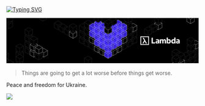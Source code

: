 [![Typing SVG](https://readme-typing-svg.demolab.com?font=Orbitron&weight=500&duration=2000&color=33FF33&background=101010&center=true&vCenter=true&multiline=true&repeat=false&width=435&height=75&lines=SWE+%40+Lambda+Labs;Building+an+AI+Public+Cloud)](https://topofmind.dev)

[![Lambda Labs](https://raw.githubusercontent.com/LandonTClipp/LandonTClipp.github.io/refs/heads/main/docs/images/lambda/1cc-grid-purple.png)](https://lambdalabs.com/)

> Things are going to get a lot worse before things get worse.

Peace and freedom for Ukraine.

![](https://upload.wikimedia.org/wikipedia/commons/thumb/4/49/Flag_of_Ukraine.svg/320px-Flag_of_Ukraine.svg.png)
